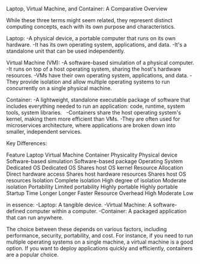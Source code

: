 Laptop, Virtual Machine, and Container: A Comparative Overview

While these three terms might seem related, they represent distinct computing concepts, each with its own purpose and characteristics.

Laptop:
-A physical device, a portable computer that runs on its own hardware.
-It has its own operating system, applications, and data.
-It's a standalone unit that can be used independently.

Virtual Machine (VM):
-A software-based simulation of a physical computer.
-It runs on top of a host operating system, sharing the host's hardware resources.
-VMs have their own operating system, applications, and data.
-They provide isolation and allow multiple operating systems to run concurrently on a single physical machine.

Container:
-A lightweight, standalone executable package of software that includes everything needed to run an application: code, runtime, system tools, system libraries.   
-Containers share the host operating system's kernel, making them more efficient than VMs.
-They are often used for microservices architecture, where applications are broken down into smaller, independent services.

Key Differences:

Feature	                Laptop	                 Virtual Machine	                    Container
Physicality	            Physical device	         Software-based simulation	        Software-based package
Operating System	    Dedicated OS	         Dedicated OS	                    Shares host OS kernel
Resource Allocation	    Direct hardware access	 Shares host hardware resources	    Shares host OS resources
Isolation	            Complete isolation	     High degree of isolation	        Moderate isolation
Portability	            Limited portability	     Highly portable	                Highly portable
Startup Time	        Longer	                 Longer	                            Faster
Resource Overhead	    High	                 Moderate	                        Low

in essence:
-Laptop: A tangible device.
-Virtual Machine: A software-defined computer within a computer.
-Container: A packaged application that can run anywhere.

The choice between these depends on various factors, including performance, security, portability, and cost. For instance, if you need to run multiple operating systems on a single machine, a virtual machine is a good option. If you want to deploy applications quickly and efficiently, containers are a popular choice.
